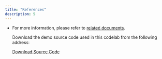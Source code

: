 ```yaml
---
title: "References"
description: 5
---
```

- For more information, please refer to [related documents](https://developer.huawei.com/consumer/en/hms/huawei-acceleratekit/).

  Download the demo source code used in this codelab from the following address:

  [Download Source Code](https://github.com/huaweicodelabs/AccelerateKit/tree/master/multithread-lib)

